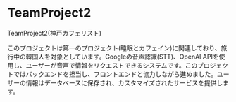 # TeamProject2
TeamProject2(神戸カフェリスト)

このプロジェクトは第一のプロジェクト(睡眠とカフェイン)に関連しており、旅行中の韓国人を対象としています。Googleの音声認識(STT)、OpenAI APIを使用し、ユーザーが音声で情報をリクエストできるシステムです。このプロジェクトではバックエンドを担当し、フロントエンドと協力しながら進めました。ユーザーの情報はデータベースに保存され、カスタマイズされたサービスを提供します。
